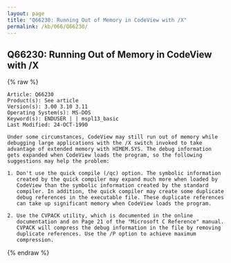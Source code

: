 ```yaml
---
layout: page
title: "Q66230: Running Out of Memory in CodeView with /X"
permalink: /kb/066/Q66230/
---
```


## Q66230: Running Out of Memory in CodeView with /X

{% raw %}

	Article: Q66230
	Product(s): See article
	Version(s): 3.00 3.10 3.11
	Operating System(s): MS-DOS
	Keyword(s): ENDUSER | | mspl13_basic
	Last Modified: 24-OCT-1990
	
	Under some circumstances, CodeView may still run out of memory while
	debugging large applications with the /X switch invoked to take
	advantage of extended memory with HIMEM.SYS. The debug information
	gets expanded when CodeView loads the program, so the following
	suggestions may help the problem:
	
	1. Don't use the quick compile (/qc) option. The symbolic information
	   created by the quick compiler may expand much more when loaded by
	   CodeView than the symbolic information created by the standard
	   compiler. In addition, the quick compiler may create some duplicate
	   debug references in the executable file. These duplicate references
	   can take up significant memory when CodeView loads the program.
	
	2. Use the CVPACK utility, which is documented in the online
	   documentation and on Page 21 of the "Microsoft C Reference" manual.
	   CVPACK will compress the debug information in the file by removing
	   duplicate references. Use the /P option to achieve maximum
	   compression.

{% endraw %}
